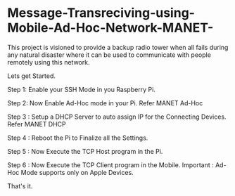 # Message-Transreciving-using-Mobile-Ad-Hoc-Network-MANET-

This project is visioned to provide a backup radio tower when all fails during any natural disaster where it can be used to communicate with people remotely using this network.

Lets get Started.

Step 1: Enable your SSH Mode in you Raspberry Pi.


Step 2: Now Enable Ad-Hoc mode in your Pi.  Refer MANET Ad-Hoc

Step 3 : Setup a DHCP Server to auto assign IP for the Connecting Devices.  Refer MANET DHCP

Step 4 : Reboot the Pi to Finalize all the Settings.

Step 5 : Now Execute the TCP Host program in the Pi.

Step 6 : Now Execute the TCP Client program in the Mobile. Important : Ad-Hoc Mode supports only on Apple Devices.

That's it.
